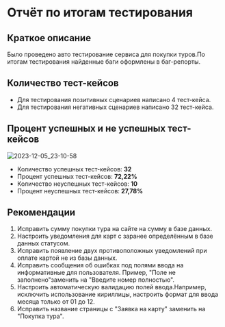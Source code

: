 # Отчёт по итогам тестирования
## Краткое описание
Было проведено авто тестирование сервиса для покупки туров.По итогам тестирования найденные баги оформлены в баг-репорты. 

## Количество тест-кейсов
- Для тестирования позитивных сценариев написано 4 тест-кейса.
- Для тестирования негативных сценариев написано 32 тест-кейса.

## Процент успешных и не успешных тест-кейсов
![2023-12-05_23-10-58](https://github.com/komaroff74/Diplom/assets/115892997/d86d1f57-3f50-4b55-b1c8-cc7eeaeed898)
- Количество успешных тест-кейсов: **32**
- Процент успешных тест-кейсов: **72,22%**
- Количество неуспешных тест-кейсов: **10**
- Процент неуспешных тест-кейсов: **27,78%**

## Рекомендации
1. Исправить сумму покупки тура на сайте на сумму в базе данных.
2. Настроить уведомления для карт с заранее определённым в базе данных статусом.
3. Исправить появление двух противоположных уведомлений при оплате картой не из базы данных.
4. Исправить сообщения об ошибках под полями ввода на информативные для пользователя. Пример, "Поле не заполнено"заменить на "Введите номер полностью".
5. Настроить автоматическую валидацию полей ввода.Например, исключить использование кириллицы, настроить формат для ввода месяца только от 01 до 12.
6. Исправить название страницы с "Заявка на карту" заменить на "Покупка тура".
